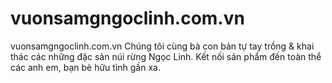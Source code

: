 # vuonsamgngoclinh.com.vn
vuonsamgngoclinh.com.vn Chúng tôi cùng bà con bản tự tay trồng &amp; khai thác các những đặc sản núi rừng Ngọc Linh. Kết nối sản phẩm đến toàn thể các anh em, bạn bè hữu tình gần xa.

